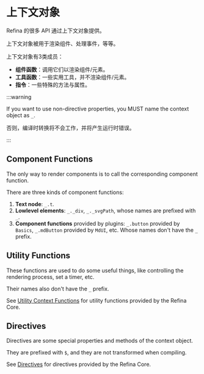 # 上下文对象

Refina 的很多 API 通过上下文对象提供。

上下文对象被用于渲染组件、处理事件，等等。

上下文对象有3类成员：

- **组件函数**：调用它们以渲染组件/元素。
- **工具函数**：一些实用工具，并不渲染组件/元素。
- **指令**：一些特殊的方法与属性。

:::warning

If you want to use non-directive properties, you MUST name the context object as `_`.

否则，编译时转换将不会工作，并将产生运行时错误。

:::

## Component Functions

The only way to render components is to call the corresponding component function.

There are three kinds of component functions:

1. **Text node**: `_.t`.
2. **Lowlevel elements**: `_._div`, `_._svgPath`, whose names are prefixed with `_`.
3. **Component functions** provided by plugins: `_.button` provided by `Basics`, `_.mdButton` provided by `MdUI`, etc. Whose names don't have the `_` prefix.

## Utility Functions

These functions are used to do some useful things, like controlling the rendering process, set a timer, etc.

Their names also don't have the `_` prefix.

See [Utility Context Functions](/guide/apis/util-funcs.md) for utility functions provided by the Refina Core.

## Directives

Directives are some special properties and methods of the context object.

They are prefixed with `$`, and they are not transformed when compiling.

See [Directives](/guide/apis/directives.md) for directives provided by the Refina Core.
